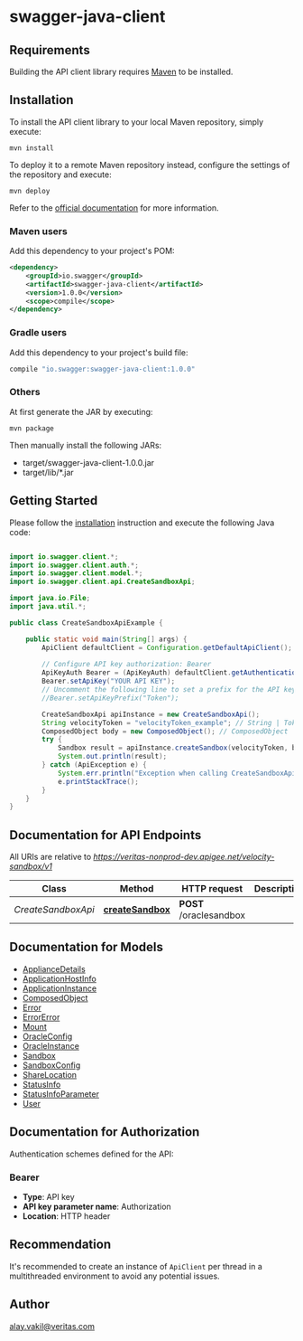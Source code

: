 # swagger-java-client

## Requirements

Building the API client library requires [Maven](https://maven.apache.org/) to be installed.

## Installation

To install the API client library to your local Maven repository, simply execute:

```shell
mvn install
```

To deploy it to a remote Maven repository instead, configure the settings of the repository and execute:

```shell
mvn deploy
```

Refer to the [official documentation](https://maven.apache.org/plugins/maven-deploy-plugin/usage.html) for more information.

### Maven users

Add this dependency to your project's POM:

```xml
<dependency>
    <groupId>io.swagger</groupId>
    <artifactId>swagger-java-client</artifactId>
    <version>1.0.0</version>
    <scope>compile</scope>
</dependency>
```

### Gradle users

Add this dependency to your project's build file:

```groovy
compile "io.swagger:swagger-java-client:1.0.0"
```

### Others

At first generate the JAR by executing:

    mvn package

Then manually install the following JARs:

* target/swagger-java-client-1.0.0.jar
* target/lib/*.jar

## Getting Started

Please follow the [installation](#installation) instruction and execute the following Java code:

```java

import io.swagger.client.*;
import io.swagger.client.auth.*;
import io.swagger.client.model.*;
import io.swagger.client.api.CreateSandboxApi;

import java.io.File;
import java.util.*;

public class CreateSandboxApiExample {

    public static void main(String[] args) {
        ApiClient defaultClient = Configuration.getDefaultApiClient();
        
        // Configure API key authorization: Bearer
        ApiKeyAuth Bearer = (ApiKeyAuth) defaultClient.getAuthentication("Bearer");
        Bearer.setApiKey("YOUR API KEY");
        // Uncomment the following line to set a prefix for the API key, e.g. "Token" (defaults to null)
        //Bearer.setApiKeyPrefix("Token");

        CreateSandboxApi apiInstance = new CreateSandboxApi();
        String velocityToken = "velocityToken_example"; // String | Token received from Velocity Oauth API call
        ComposedObject body = new ComposedObject(); // ComposedObject | ComposedObject
        try {
            Sandbox result = apiInstance.createSandbox(velocityToken, body);
            System.out.println(result);
        } catch (ApiException e) {
            System.err.println("Exception when calling CreateSandboxApi#createSandbox");
            e.printStackTrace();
        }
    }
}

```

## Documentation for API Endpoints

All URIs are relative to *https://veritas-nonprod-dev.apigee.net/velocity-sandbox/v1*

Class | Method | HTTP request | Description
------------ | ------------- | ------------- | -------------
*CreateSandboxApi* | [**createSandbox**](docs/CreateSandboxApi.md#createSandbox) | **POST** /oraclesandbox | 


## Documentation for Models

 - [ApplianceDetails](docs/ApplianceDetails.md)
 - [ApplicationHostInfo](docs/ApplicationHostInfo.md)
 - [ApplicationInstance](docs/ApplicationInstance.md)
 - [ComposedObject](docs/ComposedObject.md)
 - [Error](docs/Error.md)
 - [ErrorError](docs/ErrorError.md)
 - [Mount](docs/Mount.md)
 - [OracleConfig](docs/OracleConfig.md)
 - [OracleInstance](docs/OracleInstance.md)
 - [Sandbox](docs/Sandbox.md)
 - [SandboxConfig](docs/SandboxConfig.md)
 - [ShareLocation](docs/ShareLocation.md)
 - [StatusInfo](docs/StatusInfo.md)
 - [StatusInfoParameter](docs/StatusInfoParameter.md)
 - [User](docs/User.md)


## Documentation for Authorization

Authentication schemes defined for the API:
### Bearer

- **Type**: API key
- **API key parameter name**: Authorization
- **Location**: HTTP header


## Recommendation

It's recommended to create an instance of `ApiClient` per thread in a multithreaded environment to avoid any potential issues.

## Author

alay.vakil@veritas.com

